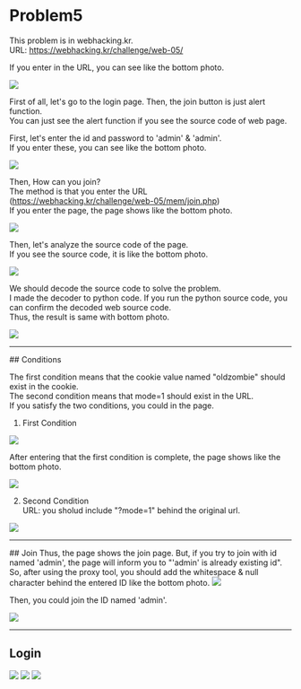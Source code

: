 Problem5
===========   

This problem is in webhacking.kr.   
URL: <https://webhacking.kr/challenge/web-05/>   
 
If you enter in the URL, you can see like the bottom photo.   
      
<img src="./image/1.png"/>   

First of all, let's go to the login page. Then, the join button is just alert function.    
You can just see the alert function if you see the source code of web page.      

First, let's enter the id and password to 'admin' & 'admin'.    
If you enter these, you can see like the bottom photo.   
    
<img src="./image/2.png"/>    

Then, How can you join?     
The method is that you enter the URL (<https://webhacking.kr/challenge/web-05/mem/join.php>)    
If you enter the page, the page shows like the bottom photo. 
     
<img src="./image/3.png"/>    

Then, let's analyze the source code of the page.     
If you see the source code, it is like the bottom photo.     
     
<img src="./image/13.png"/>    

We should decode the source code to solve the problem.     
I made the decoder to python code. If you run the python source code, you can confirm the decoded web source code.    
Thus, the result is same with bottom photo. 
     
<img src="./image/4.png"/>     
<hr/>     
##    Conditions      

The first condition means that the cookie value named "oldzombie" should exist in the cookie.    
The second condition means that mode=1 should exist in the URL.     
If you satisfy the two conditions, you could in the page.     

1. First Condition     
     
<img src="./image/5.png"/>     

After entering that the first condition is complete, the page shows like the bottom photo.     
     
<img src="./image/6.png"/>    
  
2. Second Condition     
URL: you sholud include "?mode=1" behind the original url.     
     
<img src="./image/7.png"/>     

<hr/>     
##    Join       
Thus, the page shows the join page. But, if you try to join with id named 'admin', the page will inform you to "'admin' is already existing id".       
So, after using the proxy tool, you should add the whitespace & null character behind the entered ID like the bottom photo.     
<img src="./image/8.png"/>     

Then, you could join the ID named 'admin'.      
      
<img src="./image/9.png"/>      

<hr/>    

## Login     
     
<img src="./image/10.png"/>     
     
<img src="./image/11.png"/>     
      
<img src="./image/12.png"/>     





